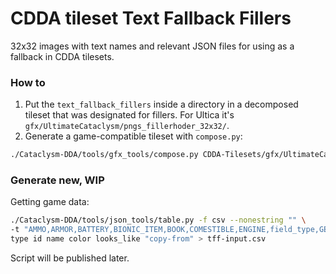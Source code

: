 # CDDA tileset Text Fallback Fillers

32x32 images with text names and relevant JSON files for using as a fallback in CDDA tilesets.

### How to

1. Put the `text_fallback_fillers` inside a directory in a decomposed tileset that was designated for fillers.
For Ultica it's `gfx/UltimateCataclysm/pngs_fillerhoder_32x32/`.
2. Generate a game-compatible tileset with `compose.py`:
```sh
./Cataclysm-DDA/tools/gfx_tools/compose.py CDDA-Tilesets/gfx/UltimateCataclysm/
```


### Generate new, WIP

Getting game data:
```sh
./Cataclysm-DDA/tools/json_tools/table.py -f csv --nonestring "" \
-t "AMMO,ARMOR,BATTERY,BIONIC_ITEM,BOOK,COMESTIBLE,ENGINE,field_type,GENERIC,GUN,GUNMOD,MAGAZINE,MONSTER,PET_ARMOR,TOOL,TOOL_ARMOR,TOOLMOD,trap,WHEEL" \
type id name color looks_like "copy-from" > tff-input.csv
```
Script will be published later.
